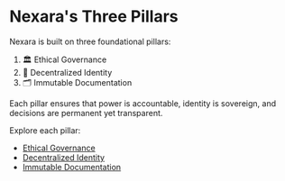 # Nexara's Three Pillars

Nexara is built on three foundational pillars:

1. 🏛️ Ethical Governance
2. 🧾 Decentralized Identity
3. 🗂️ Immutable Documentation

Each pillar ensures that power is accountable, identity is sovereign, and decisions are permanent yet transparent.

Explore each pillar:

- [Ethical Governance](governance.md)
- [Decentralized Identity](identity.md)
- [Immutable Documentation](documentation.md)
